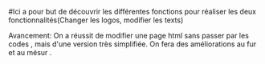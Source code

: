 #Ici a pour but de découvrir les différentes fonctions pour réaliser les deux fonctionnalités(Changer les logos, modifier les texts)

Avancement: On a réussit de modifier une page html sans passer par les codes , mais d'une version très simplifiée. On fera des améliorations au fur et au mésur .
